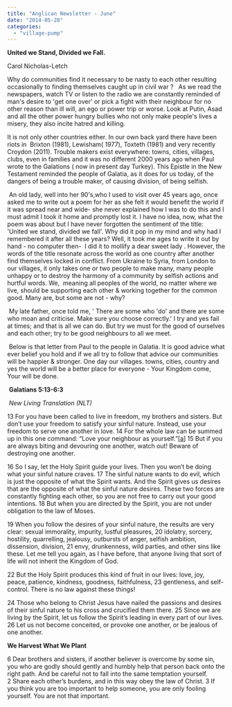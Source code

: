 ```yaml
---
title: "Anglican Newsletter - June"
date: "2014-05-28"
categories: 
  - "village-pump"
---
```


**United we Stand, Divided we Fall.**

Carol Nicholas-Letch

Why do communities find it necessary to be nasty to each other resulting occasionally to finding themselves caught up in civil war ?   As we read the newspapers, watch TV or listen to the radio we are constantly reminded of man's desire to 'get one over' or pick a fight with their neighbour for no other reason than ill will, an ego or power trip or worse. Look at Putin, Asad and all the other power hungry bullies who not only make people's lives a misery, they also incite hatred and killing.

It is not only other countries either. In our own back yard there have been riots in  Brixton (1981), Lewisham( 1977), Toxteth (1981) and very recently Croydon (2011). Trouble makers exist everywhere: towns, cities, villages, clubs, even in families and it was no different 2000 years ago when Paul wrote to the Galations ( now in present day Turkey). This Epistle in the New Testament reminded the people of Galatia, as it does for us today, of the dangers of being a trouble maker, of causing division, of being selfish.

 An old lady, well into her 90's,who I used to visit over 45 years ago, once asked me to write out a poem for her as she felt it would benefit the world if it was spread near and wide- she never explained how I was to do this and I must admit I took it home and promptly lost it. I have no idea, now, what the poem was about but I have never forgotten the sentiment of the title:  'United we stand, divided we fall'. Why did it pop in my mind and why had I remembered it after all these years? Well, it took me ages to write it out by hand - no computer then-  I did it to mollify a dear sweet lady . However, the words of the title resonate across the world as one country after another find themselves locked in conflict. From Ukraine to Syria, from London to our villages, it only takes one or two people to make many, many people unhappy or to destroy the harmony of a community by selfish actions and hurtful words. We,  meaning all peoples of the world, no matter where we live, should be supporting each other & working together for the common good. Many are, but some are not - why?

 My late father, once told me, ' There are some who 'do' and there are some who moan and criticise. Make sure you choose correctly.' I try and yes fail at times; and that is all we can do. But try we must for the good of ourselves and each other; try to be good neighbours to all we meet.

 Below is that letter from Paul to the people in Galatia. It is good advice what ever belief you hold and if we all try to follow that advice our communities will be happier & stronger. One day our villages. towns, cities, country and yes the world will be a better place for everyone - Your Kingdom come, Your will be done.

 **Galatians 5:13-6:3**

 _New Living Translation (NLT)_

13 For you have been called to live in freedom, my brothers and sisters. But don’t use your freedom to satisfy your sinful nature. Instead, use your freedom to serve one another in love. 14 For the whole law can be summed up in this one command: “Love your neighbour as yourself.”\[[a](http://www.biblegateway.com/passage/?search=Galatians+5%3A13-6%3A3&version=NLT#fen-NLT-29137a "See footnote a")\] 15 But if you are always biting and devouring one another, watch out! Beware of destroying one another.

16 So I say, let the Holy Spirit guide your lives. Then you won’t be doing what your sinful nature craves. 17 The sinful nature wants to do evil, which is just the opposite of what the Spirit wants. And the Spirit gives us desires that are the opposite of what the sinful nature desires. These two forces are constantly fighting each other, so you are not free to carry out your good intentions. 18 But when you are directed by the Spirit, you are not under obligation to the law of Moses.

19 When you follow the desires of your sinful nature, the results are very clear: sexual immorality, impurity, lustful pleasures, 20 idolatry, sorcery, hostility, quarrelling, jealousy, outbursts of anger, selfish ambition, dissension, division, 21 envy, drunkenness, wild parties, and other sins like these. Let me tell you again, as I have before, that anyone living that sort of life will not inherit the Kingdom of God.

22 But the Holy Spirit produces this kind of fruit in our lives: love, joy, peace, patience, kindness, goodness, faithfulness, 23 gentleness, and self-control. There is no law against these things!

24 Those who belong to Christ Jesus have nailed the passions and desires of their sinful nature to his cross and crucified them there. 25 Since we are living by the Spirit, let us follow the Spirit’s leading in every part of our lives. 26 Let us not become conceited, or provoke one another, or be jealous of one another.

**We Harvest What We Plant**

6 Dear brothers and sisters, if another believer is overcome by some sin, you who are godly should gently and humbly help that person back onto the right path. And be careful not to fall into the same temptation yourself. 2 Share each other’s burdens, and in this way obey the law of Christ. 3 If you think you are too important to help someone, you are only fooling yourself. You are not that important.
